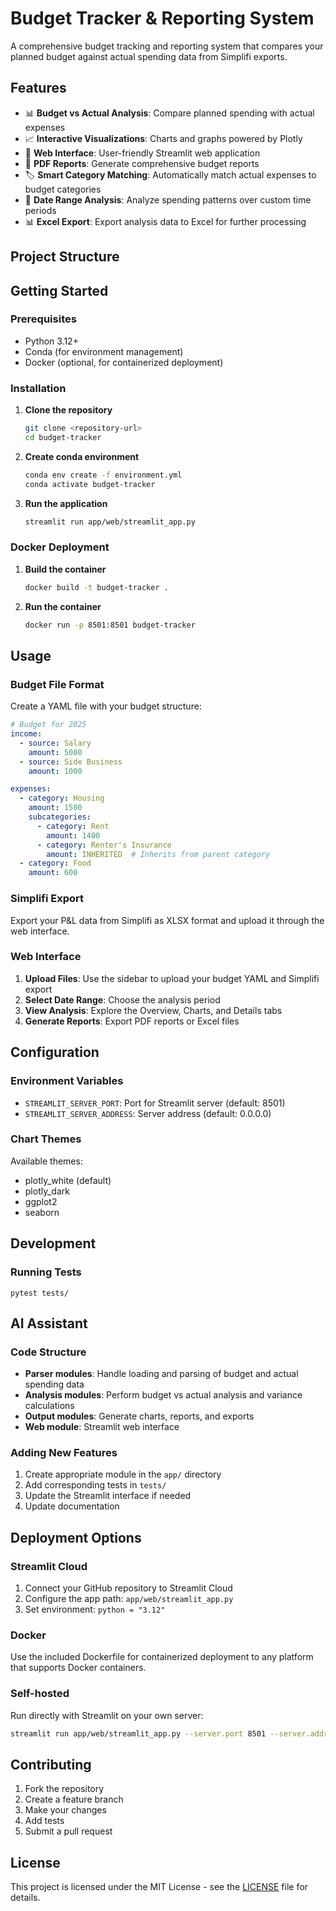 # Budget Tracker & Reporting System

A comprehensive budget tracking and reporting system that compares your planned budget against actual spending data from Simplifi exports.

## Features

- 📊 **Budget vs Actual Analysis**: Compare planned spending with actual expenses
- 📈 **Interactive Visualizations**: Charts and graphs powered by Plotly
- 📱 **Web Interface**: User-friendly Streamlit web application
- 📄 **PDF Reports**: Generate comprehensive budget reports
- 🏷️ **Smart Category Matching**: Automatically match actual expenses to budget categories
- 📅 **Date Range Analysis**: Analyze spending patterns over custom time periods
- 📊 **Excel Export**: Export analysis data to Excel for further processing

## Project Structure


## Getting Started

### Prerequisites

- Python 3.12+
- Conda (for environment management)
- Docker (optional, for containerized deployment)

### Installation

1. **Clone the repository**
   ```bash
   git clone <repository-url>
   cd budget-tracker
   ```

2. **Create conda environment**
   ```bash
   conda env create -f environment.yml
   conda activate budget-tracker
   ```

3. **Run the application**
   ```bash
   streamlit run app/web/streamlit_app.py
   ```

### Docker Deployment

1. **Build the container**
   ```bash
   docker build -t budget-tracker .
   ```

2. **Run the container**
   ```bash
   docker run -p 8501:8501 budget-tracker
   ```

## Usage

### Budget File Format

Create a YAML file with your budget structure:

```yaml
# Budget for 2025
income:
  - source: Salary
    amount: 5000
  - source: Side Business
    amount: 1000

expenses:
  - category: Housing
    amount: 1500
    subcategories:
      - category: Rent
        amount: 1400
      - category: Renter's Insurance
        amount: INHERITED  # Inherits from parent category
  - category: Food
    amount: 600
```

### Simplifi Export
Export your P&L data from Simplifi as XLSX format and upload it through the web interface.
### Web Interface
1. **Upload Files**: Use the sidebar to upload your budget YAML and Simplifi export
2. **Select Date Range**: Choose the analysis period
3. **View Analysis**: Explore the Overview, Charts, and Details tabs
4. **Generate Reports**: Export PDF reports or Excel files

## Configuration
### Environment Variables
- `STREAMLIT_SERVER_PORT`: Port for Streamlit server (default: 8501)
- `STREAMLIT_SERVER_ADDRESS`: Server address (default: 0.0.0.0)

### Chart Themes
Available themes:
- plotly_white (default)
- plotly_dark
- ggplot2
- seaborn

## Development
### Running Tests
```shell
pytest tests/
```
## AI Assistant
### Code Structure
- **Parser modules**: Handle loading and parsing of budget and actual spending data
- **Analysis modules**: Perform budget vs actual analysis and variance calculations
- **Output modules**: Generate charts, reports, and exports
- **Web module**: Streamlit web interface

### Adding New Features
1. Create appropriate module in the `app/` directory
2. Add corresponding tests in `tests/`
3. Update the Streamlit interface if needed
4. Update documentation

## Deployment Options
### Streamlit Cloud
1. Connect your GitHub repository to Streamlit Cloud
2. Configure the app path: `app/web/streamlit_app.py`
3. Set environment: `python = "3.12"`

### Docker
Use the included Dockerfile for containerized deployment to any platform that supports Docker containers.

### Self-hosted
Run directly with Streamlit on your own server:
``` bash
streamlit run app/web/streamlit_app.py --server.port 8501 --server.address 0.0.0.0
```

## Contributing
1. Fork the repository
2. Create a feature branch
3. Make your changes
4. Add tests
5. Submit a pull request

## License
This project is licensed under the MIT License - see the [LICENSE](LICENSE) file for details.
